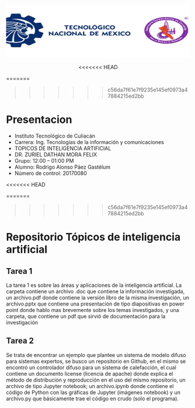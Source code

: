 <p align="center">
  <img src="./Teclogo.png" alt="Logo tec culiacan">
</p>
<p align="center">
<<<<<<< HEAD

=======
>>>>>>> c56da7f61e7f9235e145ef0973a47884215ed2bb
# Presentacion
- Instituto Tecnológico de Culiacán
- Carrera: Ing. Tecnologías de la información y comunicaciones 
- TOPICOS DE INTELIGENCIA ARTIFICIAL
- DR. ZURIEL DATHAN MORA FELIX
- Grupo: 12:00 – 01:00 PM 
- Alumno: Rodrigo Alonso Páez Gastélum
- Número de control: 20170080
</p>
<<<<<<< HEAD

=======
>>>>>>> c56da7f61e7f9235e145ef0973a47884215ed2bb
# Repositorio Tópicos de inteligencia artificial 
## Tarea 1
La tarea 1 es sobre las áreas y aplicaciones de la inteligencia artificial.
La carpeta contiene un archivo .doc que contiene la información investigada, un archivo.pdf donde contiene la versión libro de la misma investigación, un archivo.pptx que contiene una presentación de tipo diapositivas en power point donde hablo mas brevemente sobre los temas investigados, y una carpeta, que contiene un pdf que sirvió de documentación para la investigación 
## Tarea 2
Se trata de encontrar un ejemplo que plantee un sistema de modelo difuso para sistemas expertos, se busco un repositorio en Github, en el mismo se encontró un controlador difuso para un sistema de calefacción, el cual contiene un documento license (licencia de apache) donde explica el método de distribución y reproducción en el uso del mismo repositorio, un archivo de tipo Jupyter notebook; un archivo.ipynb donde contiene el código de Python con las gráficas de Jupyter (imágenes notebook) y un archivo.py que básicamente trae el código en crudo (solo el programa).
